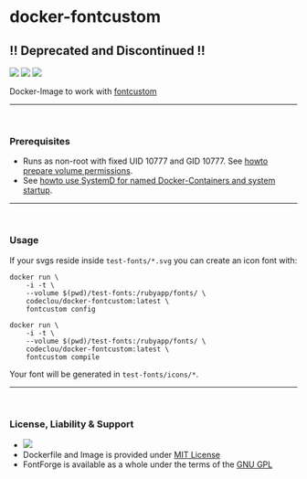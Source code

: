 # docker-fontcustom

## :bangbang: Deprecated and Discontinued :bangbang:


[![](https://codeclou.github.io/doc/badges/generated/docker-image-size-200.svg)](https://hub.docker.com/r/codeclou/docker-fontcustom/tags/) [![](https://codeclou.github.io/doc/badges/generated/docker-from-ubuntu-16.04.svg)](https://www.ubuntu.com/) [![](https://codeclou.github.io/doc/badges/generated/docker-run-as-non-root.svg)](https://docs.docker.com/engine/reference/builder/#/user)

Docker-Image to work with [fontcustom](https://github.com/FontCustom/fontcustom)

-----

&nbsp;

### Prerequisites

 * Runs as non-root with fixed UID 10777 and GID 10777. See [howto prepare volume permissions](https://github.com/codeclou/doc/blob/master/docker/README.md).
 * See [howto use SystemD for named Docker-Containers and system startup](https://github.com/codeclou/doc/blob/master/docker/README.md).

-----

&nbsp;

### Usage

If your svgs reside inside `test-fonts/*.svg` you can create an icon font with:

```
docker run \
    -i -t \
    --volume $(pwd)/test-fonts:/rubyapp/fonts/ \
    codeclou/docker-fontcustom:latest \
    fontcustom config
    
docker run \
    -i -t \
    --volume $(pwd)/test-fonts:/rubyapp/fonts/ \
    codeclou/docker-fontcustom:latest \
    fontcustom compile
```

Your font will be generated in `test-fonts/icons/*`.

----

&nbsp;

### License, Liability & Support

 * [![](https://codeclou.github.io/doc/docker-warranty-notice.svg?v1)](https://github.com/codeclou/docker-fontcustom/blob/master/LICENSE.md)
 * Dockerfile and Image is provided under [MIT License](https://github.com/codeclou/docker-fontcustom/blob/master/LICENSE.md)
 * FontForge is available as a whole under the terms of the [GNU GPL](http://www.gnu.org/copyleft/gpl.html)
